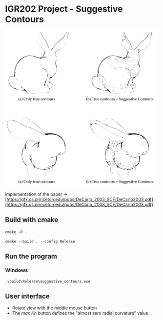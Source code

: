 # IGR202 Project - Suggestive Contours

<img src="suggestive_contours.png" alt="suggestive contours results" style="display:block;width:800px;margin:auto;"/>

Implementation of the paper => [https://gfx.cs.princeton.edu/pubs/DeCarlo_2003_SCF/DeCarlo2003.pdf](https://gfx.cs.princeton.edu/pubs/DeCarlo_2003_SCF/DeCarlo2003.pdf)

## Build with cmake

`
cmake -B .
`

`
cmake --build . --config Release
`

## Run the program

### Windows
`
.\build\Release\suggestive_contours.exe
`

## User interface

- Rotate view with the middle mouse button
- The *max Kn* button defines the "almost zero radial curvature" value 
